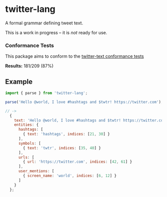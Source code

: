 # twitter-lang

A formal grammar defining tweet text.

This is a work in progress – it is *not* ready for use. 

### Conformance Tests
This package aims to conform to the [twitter-text conformance tests](https://github.com/twitter/twitter-text/tree/2143a72d3da6bca49dc2f6d5c2df7d539d191cab/conformance)

**Results:** 181/209 (87%)

## Example

```javascript
import { parse } from 'twitter-lang';

parse('Hello @world, I love #hashtags and $twtr! https://twitter.com');

// ->
  {
    text: 'Hello @world, I love #hashtags and $twtr! https://twitter.com',
    entities: {
      hashtags: [
        { text: 'hashtags', indices: [21, 30] }
      ],
      symbols: [
        { text: 'twtr', indices: [35, 40] }
      ],
      urls: [
        { url: 'https://twitter.com', indices: [42, 61] }
      ],
      user_mentions: [
        { screen_name: 'world', indices: [6, 12] }
      ]
    }
  };

```
